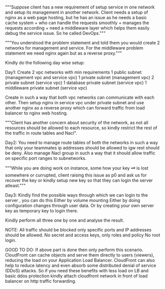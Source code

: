 """Suppose client has a new requirement of setup service in one network and setup its management in another network. Client needs a setup of nginx as a web page hosting, but he has an issue as he needs a basic cache system + who can handle the requests smoothly + manages the requests according + need a middleware layer which helps them easily debug the service issue. So he called DevOps."""

"""You understood the problem statement and told them you would create 2 networks for management and service. For the middleware problem statement we need nginx again but as a reverse proxy."""

Kindly do the following day wise setup:

Day1: 
Create 2 vpc networks with min requirements
1 public subnet (management vpc and service vpc)
1 private subnet (management vpc)
2 private subnet (service vpc)
1 database private subnet (service vpc)
1 middleware private subnet (service vpc)

Create in such a way that both vpc networks can communicate with each other. Then setup nginx in service vpc under private subnet and use another nginx as a reverse proxy which can forward traffic from load balancer to nginx web hosting.

"""Client has another concern about security of the network, as not all resources should be allowed to each resource, so kindly restrict the rest of the traffic in route tables and Nacl".

Day2:
You need to manage 
route tables of both the networks in such a way that only your teammates ip addresses should be allowed to igw rest should be deny.
Also manage Nacl group in such a way that it should allow traffic on specific port ranges to subnetworks.

"""While you are doing work on instance, some how your key 🗝️ is lost somewhere or currupted, client raising this issue as p0 and ask us for recover the key or kindly setup new key so that they can login the server atleast."""

Day3:
Kindly find the possible ways through which we can login to the server , you can do this 
Either by volume mounting
Either by doing configuration changes through user data.
Or by creating your own server key as temporary key to login there.

Kindly perform all three one by one and analyse the result.

NOTE: 
All traffic should be blocked only specific ports and IP addresses should be allowed.
No secret and access keys, only roles and policy
No root login. 

GOOD TO DO: 
If above part is done then only perform this scenario. CloudFront can cache objects and serve them directly to users (viewers), reducing the load on your Application Load Balancer. CloudFront can also help to reduce latency and even absorb some distributed denial of service (DDoS) attacks. So if you need these benefits with less load on LB and basic ddos protection kindly attach cloudfront network in front of load balancer on http traffic forwarding.
